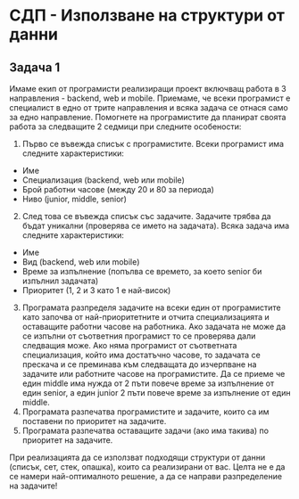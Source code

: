 # СДП - Използване на структури от данни

## Задача 1
Имаме екип от програмисти реализиращи проект включващ работа в 3 направления - backend, web и mobile. Приемаме, че всеки програмист е специалист
в едно от трите направления и всяка задача се отнася само за едно направление. Помогнете на програмистите да планират своята работа за следващите 2 седмици при следните особености:
1. Първо се въвежда списък с програмистите. Всеки програмист има следните характеристики:
- Име
- Специализация (backend, web или mobile)
- Брой работни часове (между 20 и 80 за периода)
- Ниво (junior, middle, senior)
2. След това се въвежда списък със задачите. Задачите трябва да бъдат уникални (проверява се името на задачата). Всяка задача има следните
характеристики:
- Име
- Вид (backend, web или mobile)
- Време за изпълнение (попълва се времето, за което senior би изпълнил задачата)
- Приоритет (1, 2 и 3 като 1 е най-висок)
3. Програмата разпределя задачите на всеки един от програмистите като започва от най-приоритетните и отчита специализацията и оставащите работни часове на работника. Ако задачата не може да се изпълни от съответния програмист то се проверява дали следващия може. Ако няма програмист от съответната специализация, който има достатъчно часове, то задачата се прескача и се преминава към следващата до изчерпване на задачите или работните часове на програмистите. Да се приеме че един middle има нужда от 2 пъти повече време за изпълнение от един senior, а един junior 
2 пъти повече време за изпълнение от един middle.
4. Програмата разпечатва програмистите и задачите, които са им поставени по приоритет на задачите.
5. Програмата разпечатва оставащите задачи (ако има такива) по приоритет на задачите.

При реализацията да се използват подходящи структури от данни (списък, сет, стек, опашка), които са реализирани от вас. Целта не е да се намери най-оптималното решение, а да се направи разпределение на задачите!